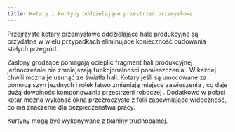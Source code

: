 ```yaml
---
title: Kotary i kurtyny oddzielające przestrzeń przemysłową
---
```


Przejrzyste kotary przemysłowe oddzielające hale produkcyjne są przydatne w wielu  przypadkach eliminujace konieczność budowania  stałych przegród.

Zasłony grodzące pomagają ocieplić fragment hali produkcyjnej jednocześnie nie zmniejszają funkcjonalności pomieszczenia . W każdej chwili mozna je usunąć ze światła hali. Kotary jeśli są umocowane za pomocą szyn jezdnych i rolek łatwo zmieniają miejsce zawieszenia , co daje dużą dowolnośc komponowania przestrzeni roboczej .  Dodatkowo w połaci kotar można wykonać okna przezroczyste z folii zapewniające widoczność, co ma znaczenie dla bezpieczeństwa pracy.

Kurtyny mogą być wykonywane  z tkaniny trudnopalnej.